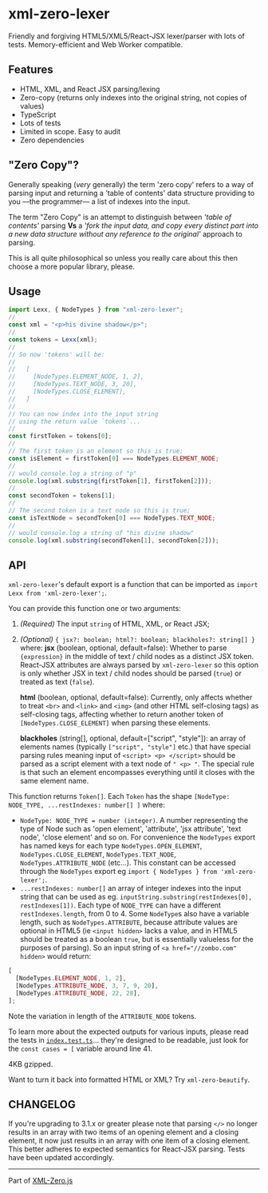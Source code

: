 # xml-zero-lexer

Friendly and forgiving HTML5/XML5/React-JSX lexer/parser with lots of tests. Memory-efficient and Web Worker compatible.

## Features

- HTML, XML, and React JSX parsing/lexing
- Zero-copy (returns only indexes into the original string, not copies of values)
- TypeScript
- Lots of tests
- Limited in scope. Easy to audit
- Zero dependencies

## "Zero Copy"?

Generally speaking (_very_ generally) the term 'zero copy' refers to a way of parsing input and returning a 'table of contents' data structure providing to you —the programmer— a list of indexes into the input.

The term "Zero Copy" is an attempt to distinguish between _'table of contents'_ parsing **Vs** a _'fork the input data, and copy every distinct part into a new data structure without any reference to the original'_ approach to parsing.

This is all quite philosophical so unless you really care about this then choose a more popular library, please.

## Usage

```typescript
import Lexx, { NodeTypes } from "xml-zero-lexer";
//
const xml = "<p>his divine shadow</p>";
//
const tokens = Lexx(xml);
//
// So now 'tokens' will be:
//
//   [
//     [NodeTypes.ELEMENT_NODE, 1, 2],
//     [NodeTypes.TEXT_NODE, 3, 20],
//     [NodeTypes.CLOSE_ELEMENT],
//   ]
//
// You can now index into the input string
// using the return value `tokens`...
//
const firstToken = tokens[0];
//
// The first token is an element so this is true:
const isElement = firstToken[0] === NodeTypes.ELEMENT_NODE;
//
// would console.log a string of "p"
console.log(xml.substring(firstToken[1], firstToken[2]));
//
const secondToken = tokens[1];
//
// The second token is a text node so this is true;
const isTextNode = secondToken[0] === NodeTypes.TEXT_NODE;
//
// would console.log a string of "his divine shadow"
console.log(xml.substring(secondToken[1], secondToken[2]));
```

## API

`xml-zero-lexer`'s default export is a function that can be imported as `import Lexx from 'xml-zero-lexer';`.

You can provide this function one or two arguments:

1. _(Required)_ The input `string` of HTML, XML, or React JSX;
2. _(Optional)_ `{ jsx?: boolean; html?: boolean; blackholes?: string[] }` where:
   **jsx** (boolean, optional, default=false): Whether to parse `{expression}` in the middle of text / child nodes as a distinct JSX token. React-JSX attributes are always parsed by `xml-zero-lexer` so this option is only whether JSX in text / child nodes should be parsed (`true`) or treated as text (`false`).

   **html** (boolean, optional, default=false): Currently, only affects whether to treat `<br>` and `<link>` and `<img>` (and other HTML self-closing tags) as self-closing tags, affecting whether to return another token of `[NodeTypes.CLOSE_ELEMENT]` when parsing these elements.

   **blackholes** (string[], optional, default=["script", "style"]): an array of elements names (typically `["script", "style"]` etc.) that have special parsing rules meaning input of `<script> <p> </script>` should be parsed as a script element with a text node of `" <p> "`. The special rule is that such an element encompasses everything until it closes with the same element name.

This function returns `Token[]`. Each `Token` has the shape `[NodeType: NODE_TYPE, ...restIndexes: number[] ]` where:

- `NodeType: NODE_TYPE = number (integer)`. A number representing the type of Node such as 'open element', 'attribute', 'jsx attribute', 'text node', 'close element' and so on. For convenience the `NodeTypes` export has named keys for each type `NodeTypes.OPEN_ELEMENT`, `NodeTypes.CLOSE_ELEMENT`, `NodeTypes.TEXT_NODE`, `NodeTypes.ATTRIBUTE_NODE` (etc...). This constant can be accessed through the `NodeTypes` export eg `import { NodeTypes } from 'xml-zero-lexer';`.
- `...restIndexes: number[]` an array of integer indexes into the input string that can be used as eg. `inputString.substring(restIndexes[0], restIndexes[1])`. Each type of `NODE_TYPE` can have a different `restIndexes.length`, from 0 to 4. Some `NodeType`s also have a variable length, such as `NodeTypes.ATTRIBUTE`, because attribute values are optional in HTML5 (ie `<input hidden>` lacks a value, and in HTML5 should be treated as a boolean `true`, but is essentially valueless for the purposes of parsing). So an input string of `<a href="//zombo.com" hidden>` would return:

```typescript
[
  [NodeTypes.ELEMENT_NODE, 1, 2],
  [NodeTypes.ATTRIBUTE_NODE, 3, 7, 9, 20],
  [NodeTypes.ATTRIBUTE_NODE, 22, 28],
];
```

Note the variation in length of the `ATTRIBUTE_NODE` tokens.

To learn more about the expected outputs for various inputs, please read the tests in [`index.test.ts`](https://github.com/holloway/xml-zero.js/blob/master/packages/xml-zero-lexer/src/index.test.ts#L41)... they're designed to be readable, just look for the `const cases = [` variable around line 41.

4KB gzipped.

Want to turn it back into formatted HTML or XML? Try `xml-zero-beautify`.

## CHANGELOG

If you're upgrading to 3.1.x or greater please note that parsing `</>` no longer results in an array with two items of an opening element and a closing element, it now just results in an array with one item of a closing element. This better adheres to expected semantics for React-JSX parsing. Tests have been updated accordingly.

---

Part of [XML-Zero.js](https://github.com/holloway/xml-zero.js)

```

```
